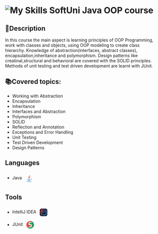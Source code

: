# ![My Skills](https://skillicons.dev/icons?i=java) SoftUni Java OOP course

## 🧾Description 
In this course the main aspect is learning principles of OOP Programming, work with classes and objects, using OOP modeling to create class hierarchy. Knowledge of abstraction(interfaces, abstract classes), encapsulation,inheritance and polymorphism. Design patterns like creatinal,structural and behavioral are covered with the SOLID principles. Methods of unit testing and test driven development are learnt with JUnit.

## 📚Covered topics:
- Working with Abstraction
- Encapsulation
- Inheritance
- Interfaces and Abstraction
- Polymorphism
- SOLID
- Reflection and Annotation
- Exceptions and Error Handling
- Unit Testing
- Test Driven Development
- Design Patterns

## Languages
- Java <img align="center" style="margin:0.5rem" src="https://github.com/devicons/devicon/blob/master/icons/java/java-original.svg" width="25" height="25"/>

## Tools
- IntelliJ IDEA <img align="center" style="margin:0.5rem" src="https://github.com/tandpfun/skill-icons/blob/main/icons/Idea-Dark.svg" width="25" height="25"/>
- JUnit <img align="center" style="margin:0.5rem" src="https://github.com/devicons/devicon/blob/master/icons/junit/junit-original.svg" width="25" height="25"/>
